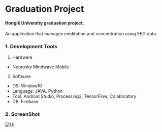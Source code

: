 # Graduation Project
#### Hongik University graduation project.
An application that manages meditation and concentration using EEG data.

### 1. Development Tools
1) Hardware
* Neurosky Mindwave Mobile

2) Software
* OS: Window10
* Language: JAVA, Python
* Tool: Android Studio, Processing3, TensorFlow, Colaboratory
* DB: Firebase

### 2. ScreenShot
![UI](./ui.PNG)
